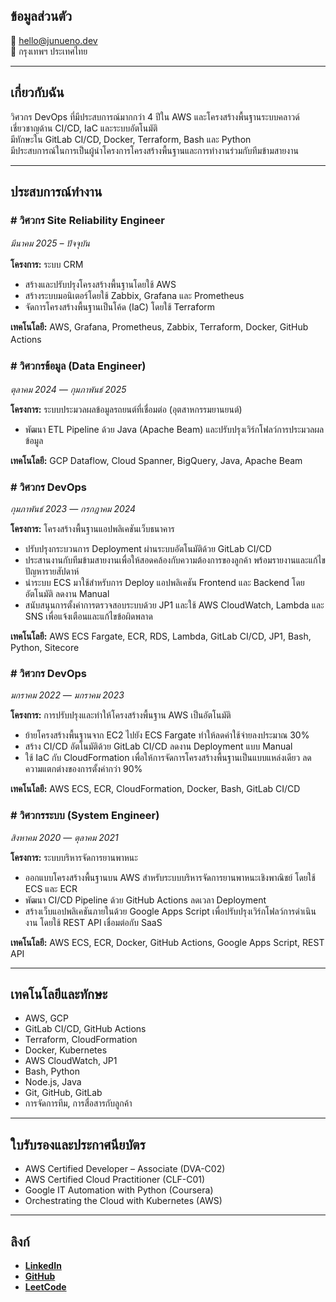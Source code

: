 ## ข้อมูลส่วนตัว
📧 hello@junueno.dev  
📍 กรุงเทพฯ ประเทศไทย  

---

## เกี่ยวกับฉัน
วิศวกร DevOps ที่มีประสบการณ์มากกว่า 4 ปีใน AWS และโครงสร้างพื้นฐานระบบคลาวด์  
เชี่ยวชาญด้าน CI/CD, IaC และระบบอัตโนมัติ  
มีทักษะใน GitLab CI/CD, Docker, Terraform, Bash และ Python  
มีประสบการณ์ในการเป็นผู้นำโครงการโครงสร้างพื้นฐานและการทำงานร่วมกับทีมข้ามสายงาน  

---

## ประสบการณ์ทำงาน
### # วิศวกร Site Reliability Engineer
_มีนาคม 2025 – ปัจจุบัน_　　

**โครงการ:** ระบบ CRM　　

- สร้างและปรับปรุงโครงสร้างพื้นฐานโดยใช้ AWS<br>
- สร้างระบบมอนิเตอร์โดยใช้ Zabbix, Grafana และ Prometheus<br>
- จัดการโครงสร้างพื้นฐานเป็นโค้ด (IaC) โดยใช้ Terraform<br>


**เทคโนโลยี:** AWS, Grafana, Prometheus, Zabbix, Terraform, Docker, GitHub Actions　　


### # วิศวกรข้อมูล (Data Engineer)
_ตุลาคม 2024 — กุมภาพันธ์ 2025_  　

**โครงการ:** ระบบประมวลผลข้อมูลรถยนต์ที่เชื่อมต่อ (อุตสาหกรรมยานยนต์)  

- พัฒนา ETL Pipeline ด้วย Java (Apache Beam) และปรับปรุงเวิร์กโฟลว์การประมวลผลข้อมูล  

**เทคโนโลยี:** GCP Dataflow, Cloud Spanner, BigQuery, Java, Apache Beam  

### # วิศวกร DevOps
_กุมภาพันธ์ 2023 — กรกฎาคม 2024_  

**โครงการ:** โครงสร้างพื้นฐานแอปพลิเคชันเว็บธนาคาร  

- ปรับปรุงกระบวนการ Deployment ผ่านระบบอัตโนมัติด้วย GitLab CI/CD  
- ประสานงานกับทีมข้ามสายงานเพื่อให้สอดคล้องกับความต้องการของลูกค้า พร้อมรายงานและแก้ไขปัญหารายสัปดาห์  
- นำระบบ ECS มาใช้สำหรับการ Deploy แอปพลิเคชัน Frontend และ Backend โดยอัตโนมัติ ลดงาน Manual  
- สนับสนุนการตั้งค่าการตรวจสอบระบบด้วย JP1 และใช้ AWS CloudWatch, Lambda และ SNS เพื่อแจ้งเตือนและแก้ไขข้อผิดพลาด  

**เทคโนโลยี:** AWS ECS Fargate, ECR, RDS, Lambda, GitLab CI/CD, JP1, Bash, Python, Sitecore  

### # วิศวกร DevOps
_มกราคม 2022 — มกราคม 2023_  

**โครงการ:** การปรับปรุงและทำให้โครงสร้างพื้นฐาน AWS เป็นอัตโนมัติ  

- ย้ายโครงสร้างพื้นฐานจาก EC2 ไปยัง ECS Fargate ทำให้ลดค่าใช้จ่ายลงประมาณ 30%  
- สร้าง CI/CD อัตโนมัติด้วย GitLab CI/CD ลดงาน Deployment แบบ Manual  
- ใช้ IaC กับ CloudFormation เพื่อให้การจัดการโครงสร้างพื้นฐานเป็นแบบแหล่งเดียว ลดความแตกต่างของการตั้งค่ากว่า 90%  

**เทคโนโลยี:** AWS ECS, ECR, CloudFormation, Docker, Bash, GitLab CI/CD  

### # วิศวกรระบบ (System Engineer)
_สิงหาคม 2020 — ตุลาคม 2021_  

**โครงการ:** ระบบบริหารจัดการยานพาหนะ  

- ออกแบบโครงสร้างพื้นฐานบน AWS สำหรับระบบบริหารจัดการยานพาหนะเชิงพาณิชย์ โดยใช้ ECS และ ECR  
- พัฒนา CI/CD Pipeline ด้วย GitHub Actions ลดเวลา Deployment  
- สร้างเว็บแอปพลิเคชันภายในด้วย Google Apps Script เพื่อปรับปรุงเวิร์กโฟลว์การดำเนินงาน โดยใช้ REST API เชื่อมต่อกับ SaaS  

**เทคโนโลยี:** AWS ECS, ECR, Docker, GitHub Actions, Google Apps Script, REST API  

---

## เทคโนโลยีและทักษะ
- AWS, GCP  
- GitLab CI/CD, GitHub Actions  
- Terraform, CloudFormation  
- Docker, Kubernetes  
- AWS CloudWatch, JP1  
- Bash, Python  
- Node.js, Java  
- Git, GitHub, GitLab  
- การจัดการทีม, การสื่อสารกับลูกค้า  

---

## ใบรับรองและประกาศนียบัตร
- AWS Certified Developer – Associate (DVA-C02)  
- AWS Certified Cloud Practitioner (CLF-C01)  
- Google IT Automation with Python (Coursera)  
- Orchestrating the Cloud with Kubernetes (AWS)  

---

## ลิงก์
- **[LinkedIn](https://www.linkedin.com/in/jun-uen0)**  
- **[GitHub](https://github.com/jun-uen0)**  
- **[LeetCode](https://leetcode.com/u/jun-uen0)**  